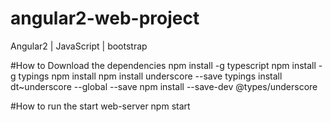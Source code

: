 # angular2-web-project
Angular2 | JavaScript | bootstrap

#How to Download the dependencies
npm install -g typescript
npm install -g typings
npm install
npm install underscore --save
typings install dt~underscore --global --save
npm install --save-dev @types/underscore

#How to run the start web-server
npm start
